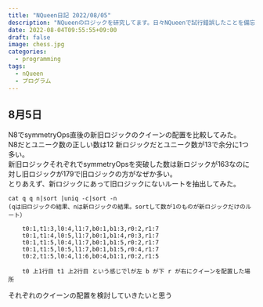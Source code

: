 ```yaml
---
title: "NQueen日記 2022/08/05"
description: "NQueenのロジックを研究してます。日々NQueenで試行錯誤したことを備忘録として日記に追加することにしました。" 
date: 2022-08-04T09:55:55+09:00
draft: false 
image: chess.jpg
categories:
  - programming 
tags:
  - nQueen 
  - プログラム
---
```

## 8月5日
N8でsymmetryOps直後の新旧ロジックのクイーンの配置を比較してみた。  
N8だとユニーク数の正しい数は12 新ロジックだとユニーク数が13で余分に1つ多い。  
新旧ロジックそれぞれでsymmetryOpsを突破した数は新ロジックが163なのに対し旧ロジックが179で旧ロジックの方がなぜか多い。  
とりあえず、新ロジックにあって旧ロジックにないルートを抽出してみた。  

```
cat q q n|sort |uniq -c|sort -n 
(qは旧ロジックの結果、nは新ロジックの結果。sortして数が1のものが新ロジックだけのルート）

    t0:1,t1:3,l0:4,l1:7,b0:1,b1:3,r0:2,r1:7
    t0:1,t1:4,l0:5,l1:7,b0:1,b1:4,r0:3,r1:7
    t0:1,t1:5,l0:4,l1:7,b0:1,b1:5,r0:2,r1:7
    t0:1,t1:5,l0:5,l1:7,b0:1,b1:5,r0:4,r1:7
    t0:2,t1:5,l0:4,l1:6,b0:4,b1:1,r0:2,r1:5
    
    t0 上1行目 t1 上2行目 という感じでlが左 b が下 r が右にクイーンを配置した場所

```
それぞれのクイーンの配置を検討していきたいと思う
